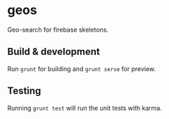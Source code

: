 # geos

Geo-search for firebase skeletons.

## Build & development

Run `grunt` for building and `grunt serve` for preview.

## Testing

Running `grunt test` will run the unit tests with karma.

